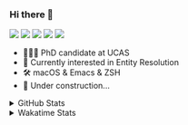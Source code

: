 ### Hi there 👋

[![](https://img.shields.io/badge/-Email-325180?logo=maildotru&logoColor=white&style=flat-square)](mailto:hi@wang.tianshu.me)
[![](https://img.shields.io/badge/-GitHub-black?logo=GitHub&style=flat-square)](https://github.com/tshu-w)
[![](https://img.shields.io/badge/-Telegram-26a5e4?labelColor=fafafa&logo=telegram&style=flat-square)](https://t.me/tshu_w) 
[![](https://img.shields.io/badge/-Twitter-1da1f2?logo=Twitter&logoColor=white&style=flat-square)](https://twitter.com/tshu_w)
[![](https://komarev.com/ghpvc/?username=tshu-w&color=blueviolet&style=flat-square)]()



- 🧑🏻‍🎓 PhD candidate at UCAS
- 🔭 Currently interested in Entity Resolution
- 🛠 macOS & Emacs & ZSH
- 🚧 Under construction...

<details>

<summary>GitHub Stats</summary>

![Tianshu's GitHub stats](https://github-readme-stats.vercel.app/api?username=tshu-w&show_icons=true&theme=buefy&count_private=true)
  
</details>


<details>
  <summary>Wakatime Stats</summary>

  Currently, files accessed by tramp cannot be tracked by wakatime, see https://github.com/wakatime/wakatime-mode/issues/27
  <br>
  
<!--START_SECTION:waka-->
![Code Time](http://img.shields.io/badge/Code%20Time-5%2C885%20hrs%2032%20mins-blue)

**I'm an Early 🐤** 

```text
🌞 Morning    70 commits     ████░░░░░░░░░░░░░░░░░░░░░   16.55% 
🌆 Daytime    219 commits    █████████████░░░░░░░░░░░░   51.77% 
🌃 Evening    127 commits    ███████░░░░░░░░░░░░░░░░░░   30.02% 
🌙 Night      7 commits      ░░░░░░░░░░░░░░░░░░░░░░░░░   1.65%

```
📅 **I'm Most Productive on Tuesday** 

```text
Monday       71 commits     ████░░░░░░░░░░░░░░░░░░░░░   16.78% 
Tuesday      118 commits    ███████░░░░░░░░░░░░░░░░░░   27.9% 
Wednesday    60 commits     ███░░░░░░░░░░░░░░░░░░░░░░   14.18% 
Thursday     42 commits     ██░░░░░░░░░░░░░░░░░░░░░░░   9.93% 
Friday       55 commits     ███░░░░░░░░░░░░░░░░░░░░░░   13.0% 
Saturday     52 commits     ███░░░░░░░░░░░░░░░░░░░░░░   12.29% 
Sunday       25 commits     █░░░░░░░░░░░░░░░░░░░░░░░░   5.91%

```


📊 **This Week I Spent My Time On** 

```text
💬 Programming Languages: 
sh                       25 hrs 47 mins      █████████████████████████   100.0%

🔥 Editors: 
Zsh                      25 hrs 47 mins      █████████████████████████   100.0%

🐱‍💻 Projects: 
universal-blocker        9 hrs 59 mins       █████████░░░░░░░░░░░░░░░░   38.75% 
Terminal                 7 hrs 39 mins       ███████░░░░░░░░░░░░░░░░░░   29.71% 
lightning-template       5 hrs 18 mins       █████░░░░░░░░░░░░░░░░░░░░   20.55% 
lightning                2 hrs 48 mins       ██░░░░░░░░░░░░░░░░░░░░░░░   10.86% 
dotfiles                 1 min               ░░░░░░░░░░░░░░░░░░░░░░░░░   0.13%

💻 Operating System: 
Linux                    15 hrs 30 mins      ███████████████░░░░░░░░░░   60.14% 
Mac                      10 hrs 16 mins      ██████████░░░░░░░░░░░░░░░   39.86%

```

**I Mostly Code in Python** 

```text
Python                   11 repos            ████████████░░░░░░░░░░░░░   50.0% 
HTML                     2 repos             ██░░░░░░░░░░░░░░░░░░░░░░░   9.09% 
Emacs Lisp               2 repos             ██░░░░░░░░░░░░░░░░░░░░░░░   9.09% 
JavaScript               2 repos             ██░░░░░░░░░░░░░░░░░░░░░░░   9.09% 
TeX                      2 repos             ██░░░░░░░░░░░░░░░░░░░░░░░   9.09%

```



 Last Updated on 24/08/2022 08:06:28 UTC
<!--END_SECTION:waka-->
</details>
